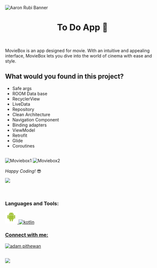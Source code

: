 ![Aaron Rubi Banner](https://github.com/user-attachments/assets/7321a567-7cb7-4210-b314-14c427210326)

<h1 align="center">To Do App 📝 </h1>

<br>

MovieBox is an app designed for movie. With an intuitive and appealing interface, MovieBox lets you dive into the world of cinema with ease and style.

## What would you found in this project?

  - Safe args
  - ROOM Data base
  - RecyclerView
  - LiveData
  - Repository
  - Clean Architecture
  - Navigation Component
  - Binding adapters
  - ViewModel
  - Retrofit
  - Glide
  - Coroutines

<br>

<img width="539" alt="Moviebox1" src="https://github.com/user-attachments/assets/b1894699-dd8f-4d56-ac85-299935c9b489" />

<img width="681" alt="Moviebox2" src="https://github.com/user-attachments/assets/7106a1d3-f298-4fef-82e1-da0701fd1db5" />

<br>
<br>
<i>Happy Coding!</i> 😎
<br>

<a href="https://www.youtube.com/watch?v=dQw4w9WgXcQ"><img src="https://user-images.githubusercontent.com/73097560/115834477-dbab4500-a447-11eb-908a-139a6edaec5c.gif"></a>

<br>

<h3 align="left">Languages and Tools:</h3>
<p align="left"> 
  <a href="https://developer.android.com" target="_blank" rel="noreferrer"> 
    <img src="https://raw.githubusercontent.com/devicons/devicon/master/icons/android/android-original-wordmark.svg"
    alt="android" width="40" height="40" /> 
  </a> 
 <a href="https://developer.mozilla.org/en-US/docs/Web/JavaScript" target="_blank"
    rel="noreferrer"> <a href="https://kotlinlang.org" target="_blank" rel="noreferrer">
    <img src="https://www.vectorlogo.zone/logos/kotlinlang/kotlinlang-icon.svg" alt="kotlin" width="40" height="40" />


<h3 align="left">Connect with me:</h3>
<p align="left">
  <a href="https://www.linkedin.com/in/aaron-mendoza-rubi-94372b224/" target="blank">
    <img align="center"
      src="https://raw.githubusercontent.com/rahuldkjain/github-profile-readme-generator/master/src/images/icons/Social/linked-in-alt.svg"
      alt="adam pithewan" height="30" width="40" />
  </a>

  <br>
<br>

<a href="https://www.youtube.com/watch?v=dQw4w9WgXcQ"><img src="https://user-images.githubusercontent.com/73097560/115834477-dbab4500-a447-11eb-908a-139a6edaec5c.gif"></a>

<br>

<br>

</div>

<div align="center">
